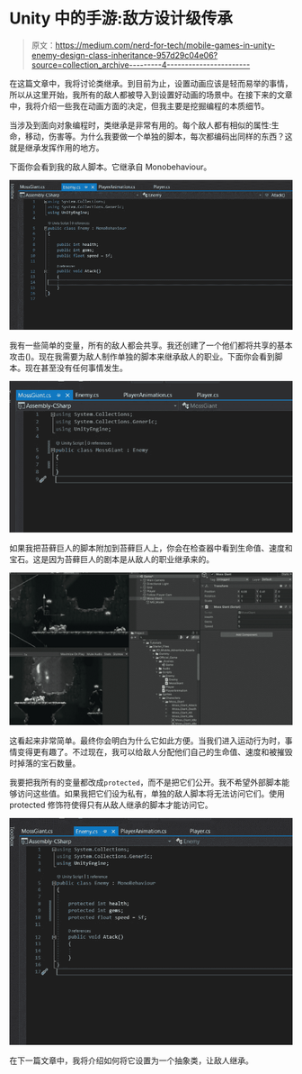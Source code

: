 # Unity 中的手游:敌方设计级传承

> 原文：<https://medium.com/nerd-for-tech/mobile-games-in-unity-enemy-design-class-inheritance-957d29c04e06?source=collection_archive---------4----------------------->

在这篇文章中，我将讨论类继承。到目前为止，设置动画应该是轻而易举的事情，所以从这里开始，我所有的敌人都被导入到设置好动画的场景中。在接下来的文章中，我将介绍一些我在动画方面的决定，但我主要是挖掘编程的本质细节。

当涉及到面向对象编程时，类继承是非常有用的。每个敌人都有相似的属性:生命，移动，伤害等。为什么我要做一个单独的脚本，每次都编码出同样的东西？这就是继承发挥作用的地方。

下面你会看到我的敌人脚本。它继承自 Monobehaviour。

![](img/3e4e0112eee950f591187a1d2db1687d.png)

我有一些简单的变量，所有的敌人都会共享。我还创建了一个他们都将共享的基本攻击()。现在我需要为敌人制作单独的脚本来继承敌人的职业。下面你会看到脚本。现在甚至没有任何事情发生。

![](img/1d092fc9e56e5e850caf29c0418b72c0.png)

如果我把苔藓巨人的脚本附加到苔藓巨人上，你会在检查器中看到生命值、速度和宝石。这是因为苔藓巨人的剧本是从敌人的职业继承来的。

![](img/1c3cbf5ce709bd6ec80d08d085803fc8.png)

这看起来非常简单。最终你会明白为什么它如此方便。当我们进入运动行为时，事情变得更有趣了。不过现在，我可以给敌人分配他们自己的生命值、速度和被摧毁时掉落的宝石数量。

我要把我所有的变量都改成`protected`，而不是把它们公开。我不希望外部脚本能够访问这些值。如果我把它们设为私有，单独的敌人脚本将无法访问它们。使用 protected 修饰符使得只有从敌人继承的脚本才能访问它。

![](img/289a777966a21c534358225607d4dcfe.png)

在下一篇文章中，我将介绍如何将它设置为一个抽象类，让敌人继承。